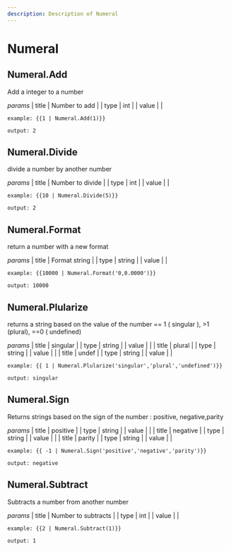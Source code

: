 ```yaml
---
description: Description of Numeral
---
```


# Numeral


## Numeral.Add
Add a integer to a number


*params*
    | title | Number to add  |
    | type | int |
    | value |  |


```
example: {{1 | Numeral.Add(1)}}

output: 2
```
## Numeral.Divide
divide a number by another number


*params*
    | title | Number to divide  |
    | type | int |
    | value |  |


```
example: {{10 | Numeral.Divide(5)}}

output: 2
```
## Numeral.Format
return a number with a new format


*params*
    | title | Format string  |
    | type | string |
    | value |  |


```
example: {{10000 | Numeral.Format('0,0.0000')}}

output: 10000
```
## Numeral.Plularize
returns a string based on the value of the number &#x3D;&#x3D; 1 ( singular ), &gt;1 (plural), &#x3D;&#x3D;0 ( undefined)


*params*
    | title | singular  |
    | type | string |
    | value |  |
    | title | plural  |
    | type | string |
    | value |  |
    | title | undef  |
    | type | string |
    | value |  |


```
example: {{ 1 | Numeral.Plularize('singular','plural','undefined')}}

output: singular
```
## Numeral.Sign
Returns strings based on the sign of the number : positive, negative,parity


*params*
    | title | positive  |
    | type | string |
    | value |  |
    | title | negative  |
    | type | string |
    | value |  |
    | title | parity  |
    | type | string |
    | value |  |


```
example: {{ -1 | Numeral.Sign('positive','negative','parity')}}

output: negative
```
## Numeral.Subtract
Subtracts a number from another number


*params*
    | title | Number to subtracts  |
    | type | int |
    | value |  |


```
example: {{2 | Numeral.Subtract(1)}}

output: 1
```


